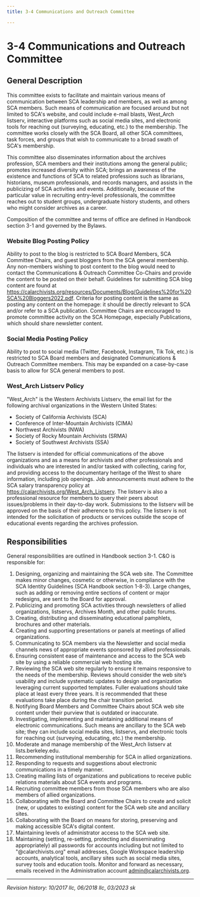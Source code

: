 ```yaml
---
title: 3-4 Communications and Outreach Committee

---
```


# 3-4 Communications and Outreach Committee

## General Description

This committee exists to facilitate and maintain various means of communication between SCA leadership and members, as well as among SCA members. Such means of communication are focused around but not limited to SCA's website, and could include e-mail blasts, West_Arch listserv, interactive platforms such as social media sites, and electronic tools for reaching out (surveying, educating, etc.) to the membership. The committee works closely with the SCA Board, all other SCA committees, task forces, and groups that wish to communicate to a broad swath of SCA's membership. 

This committee also disseminates information about the archives profession, SCA members and their institutions among the general public; promotes increased diversity within SCA; brings an awareness of the existence and functions of SCA to related professions such as librarians, historians, museum professionals, and records managers, and assists in the publicizing of SCA activities and events. Additionally, because of the particular value in recruiting entry-level professionals, the committee reaches out to student groups, undergraduate history students, and others who might consider archives as a career.

Composition of the committee and terms of office are defined in Handbook section 3-1 and governed by the Bylaws.


### Website Blog Posting Policy
Ability to post to the blog is restricted to SCA Board Members, SCA Committee Chairs, and guest bloggers from the SCA general membership. Any non-members wishing to post content to the blog would need to contact the Communications & Outreach Committee Co-Chairs and provide the content to be posted on their behalf. Guidelines for submitting SCA blog content are found at https://calarchivists.org/resources/Documents/Blog/Guidelines%20for%20SCA%20Bloggers2022.pdf. Criteria for posting content is the same as posting any content on the homepage: it should be directly relevant to SCA and/or refer to a SCA publication. Committee Chairs are encouraged to promote committee activity on the SCA Homepage, especially Publications, which should share newsletter content.

### Social Media Posting Policy
Ability to post to social media (Twitter, Facebook, Instagram, Tik Tok, etc.) is restricted to SCA Board members and designated Communications & Outreach Committee members. This may be expanded on a case-by-case basis to allow for SCA general members to post. 

### West_Arch Listserv Policy
"West_Arch" is the Western Archivists Listserv, the email list for the following archival organizations in the Western United States:

- Society of California Archivists (SCA)
- Conference of Inter-Mountain Archivists (CIMA)
- Northwest Archivists (NWA)
- Society of Rocky Mountain Archivists (SRMA)
- Society of Southwest Archivists (SSA)

The listserv is intended for official communications of the above organizations and as a means for archivists and other professionals and individuals who are interested in and/or tasked with collecting, caring for, and providing access to the documentary heritage of the West to share information, including job openings. Job announcements must adhere to the SCA salary transparency policy at https://calarchivists.org/West_Arch_Listserv.  The listserv is also a professional resource for members to query their peers about issues/problems in their day-to-day work. Submissions to the listserv will be approved on the basis of their adherence to this policy. The listserv is not intended for the solicitation of products or services outside the scope of educational events regarding the archives profession.

## Responsibilities

General responsibilities are outlined in Handbook section 3-1.  C&O is responsible for:

1. Designing, organizing and maintaining the SCA web site.  The Committee makes minor changes, cosmetic or otherwise, in compliance with the SCA Identity Guidelines (SCA Handbook section 1-8-3).  Large changes, such as adding or removing entire sections of content or major redesigns, are sent to the Board for approval.
2. Publicizing and promoting SCA activities through newsletters of allied organizations, listservs, Archives Month, and other public forums. 
3. Creating, distributing and disseminating educational pamphlets, brochures and other materials. 
4. Creating and supporting presentations or panels at meetings of allied organizations.
5. Communicating to SCA members via the Newsletter and social media channels news of appropriate events sponsored by allied professionals.
6. Ensuring consistent ease of maintenance and access to the SCA web site by using a reliable commercial web hosting site.
7. Reviewing the SCA web site regularly to ensure it remains responsive to the needs of the membership.  Reviews should consider the web site’s usability and include systematic updates to design and organization leveraging current supported templates. Fuller evaluations should take place at least every three years. It is recommended that these evaluations take place during the chair transition period.
8. Notifying Board Members and Committee Chairs about SCA web site content under their purview that is outdated or inaccurate.
9. Investigating, implementing and maintaining additional means of electronic communications. Such means are ancillary to the SCA web site; they can include social media sites, listservs, and electronic tools for reaching out (surveying, educating, etc.) the membership.
10. Moderate and manage membership of the West_Arch listserv at lists.berkeley.edu. 
11. Recommending institutional membership for SCA in allied organizations. 
12. Responding to requests and suggestions about electronic communications in a timely manner.
13. Creating mailing lists of organizations and publications to receive public relations materials about SCA events and programs. 
14. Recruiting committee members from those SCA members who are also members of allied organizations.
15. Collaborating with the Board and Committee Chairs to create and solicit (new, or updates to existing) content for the SCA web site and ancillary sites.
16. Collaborating with the Board on means for storing, preserving and making accessible SCA's digital content.
17. Maintaining levels of administrator access to the SCA web site.
18. Maintaining (setting, re-setting, protecting and disseminating appropriately) all passwords for accounts including but not limited to "@calarchivists.org" email addresses, Google Workspace leadership accounts, analytical tools, ancillary sites such as social media sites, survey tools and education tools.  Monitor and forward as necessary, emails received in the Administration account admin@calarchivists.org.

***

_Revision history: 10/2017 llc, 06/2018 llc_, _03/2023 sk_
